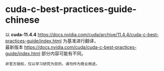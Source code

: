 # cuda-c-best-practices-guide-chinese

以 **cuda-11.4.4** https://docs.nvidia.com/cuda/archive/11.4.4/cuda-c-best-practices-guide/index.html 为基准进行翻译，       
最新版本 https://docs.nvidia.com/cuda/cuda-c-best-practices-guide/index.html 部分内容可能有不同。        

`非官方授权，仅以学习研究为目的，请勿作为商业用途。`         
